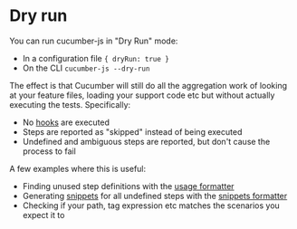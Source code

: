 # Dry run

You can run cucumber-js in "Dry Run" mode:

- In a configuration file `{ dryRun: true }`
- On the CLI `cucumber-js --dry-run`

The effect is that Cucumber will still do all the aggregation work of looking at your feature files, loading your support code etc but without actually executing the tests. Specifically:

- No [hooks](./support_files/hooks.md) are executed
- Steps are reported as "skipped" instead of being executed
- Undefined and ambiguous steps are reported, but don't cause the process to fail

A few examples where this is useful:

- Finding unused step definitions with the [usage formatter](./formatters.md#usage)
- Generating [snippets](./snippets.md) for all undefined steps with the [snippets formatter](./formatters.md#snippets)
- Checking if your path, tag expression etc matches the scenarios you expect it to

